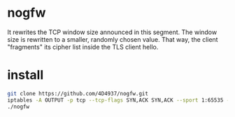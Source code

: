 # nogfw

It rewrites the TCP window size announced in this segment. The window size is rewritten to a smaller, randomly chosen value. 
That way, the client "fragments" its cipher list inside the TLS client hello. 

# install
``` bash
git clone https://github.com/4D4937/nogfw.git
iptables -A OUTPUT -p tcp --tcp-flags SYN,ACK SYN,ACK --sport 1:65535 -j NFQUEUE --queue-num 0
./nogfw
```
